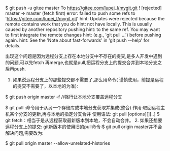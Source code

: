 $ git push -u gitee master
To https://gitee.com/lupei_l/mygit.git
! [rejected] master -> master (fetch first)
error: failed to push some refs to 'https://gitee.com/lupei_l/mygit.git'
hint: Updates were rejected because the remote contains work that you do
hint: not have locally. This is usually caused by another repository pushing
hint: to the same ref. You may want to first integrate the remote changes
hint: (e.g., 'git pull ...') before pushing again.
hint: See the 'Note about fast-forwards' in 'git push --help' for details.
 
出现这个问题是因为远程分支上存在本地分支中不存在的提交,是多人开发中遇到的问题,可以先fetch 再merge,也就是pull,把运程分支上的提交合并到本地分支之后再push.
1. 如果说远程分支上的那些提交都不需要了,那么用命令( 谨慎使用，前提是远程的提交不需要了，以本地的为准):

$ git push origin master -f //强行让本地分支覆盖远程分支

$ git pull :命令用于从另一个存储库或本地分支获取并集成(整合).作用:取回远程主机某个分支的更新,再与本地的指定分支合并
使用语法:
git pull [options][<reposit>][<refspec>..]
$ git fetch：相当于是从远程获取最新版本到本地，不会自动合并。
2. 如果还想要远程分支上的提交:
git新版本的使用旧的pull命令:$ git pull origin master并不会解决问题,需要改为:

$ git pull origin master --allow-unrelated-histories

